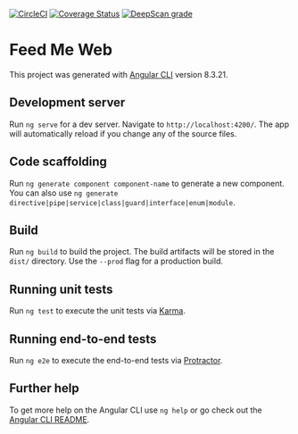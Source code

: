 [![CircleCI](https://circleci.com/gh/jjpaters/feed-me-web/tree/main.svg?style=svg)](https://circleci.com/gh/jjpaters/feed-me-web/tree/main)
[![Coverage Status](https://coveralls.io/repos/github/jjpaters/feed-me-web/badge.svg?branch=main)](https://coveralls.io/github/jjpaters/feed-me-web?branch=main)
[![DeepScan grade](https://deepscan.io/api/teams/3232/projects/8543/branches/103871/badge/grade.svg)](https://deepscan.io/dashboard#view=project&tid=3232&pid=8543&bid=103871)

# Feed Me Web

This project was generated with [Angular CLI](https://github.com/angular/angular-cli) version 8.3.21.

## Development server

Run `ng serve` for a dev server. Navigate to `http://localhost:4200/`. The app will automatically reload if you change any of the source files.

## Code scaffolding

Run `ng generate component component-name` to generate a new component. You can also use `ng generate directive|pipe|service|class|guard|interface|enum|module`.

## Build

Run `ng build` to build the project. The build artifacts will be stored in the `dist/` directory. Use the `--prod` flag for a production build.

## Running unit tests

Run `ng test` to execute the unit tests via [Karma](https://karma-runner.github.io).

## Running end-to-end tests

Run `ng e2e` to execute the end-to-end tests via [Protractor](http://www.protractortest.org/).

## Further help

To get more help on the Angular CLI use `ng help` or go check out the [Angular CLI README](https://github.com/angular/angular-cli/blob/master/README.md).

